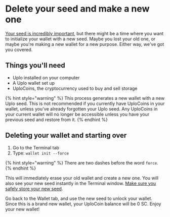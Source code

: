 # Delete your seed and make a new one

[Your seed is incredibly important](../the-importance-of-your-seed.md), but there might be a time where you want to initialize your wallet with a new seed. Maybe you lost your old one, or maybe you're making a new wallet for a new purpose. Either way, we've got you covered.

## Things you'll need

* Uplo installed on your computer
* A Uplo wallet set up
* UploCoins, the cryptocurrency used to buy and sell storage

{% hint style="warning" %}
This process generates a new wallet with a new Uplo seed. This is not recommended if you currently have UploCoins in your wallet, unless you've already forgotten your Uplo seed. Any UploCoins in your current wallet will no longer be accessible unless you have your previous seed and restore from it.
{% endhint %}

## Deleting your wallet and starting over

1. Go to the Terminal tab
2. Type: `wallet init --force`

{% hint style="warning" %}
There are two dashes before the word `force`.
{% endhint %}

This will immediately erase your old wallet and create a new one. You will also see your new seed instantly in the Terminal window. [Make sure you safely store your new seed](../the-importance-of-your-seed.md).

Go back to the Wallet tab, and use the new seed to unlock your wallet. Since this is a brand new wallet, your UploCoin balance will be 0 SC. Enjoy your new wallet!

